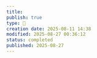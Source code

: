 ```yaml
---
title:
publish: true
type: 🌳
creation date: 2025-08-11 14:38
modified: 2025-08-27 00:36:12
status: completed
published: 2025-08-27
---
```




